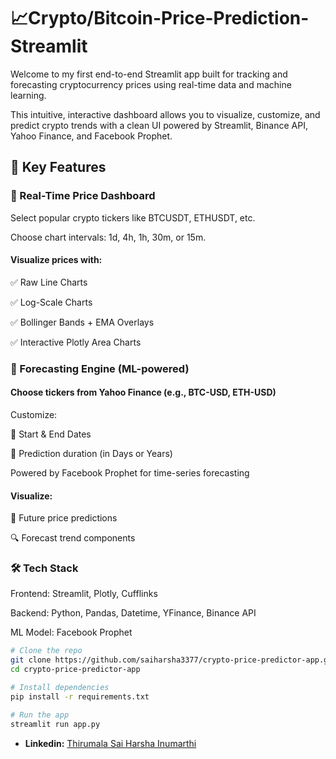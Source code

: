 # 📈Crypto/Bitcoin-Price-Prediction-Streamlit

Welcome to my first end-to-end Streamlit app built for tracking and forecasting cryptocurrency prices using real-time data and machine learning.

This intuitive, interactive dashboard allows you to visualize, customize, and predict crypto trends with a clean UI powered by Streamlit, Binance API, Yahoo Finance, and Facebook Prophet.

## 🚀 Key Features

### 🔹 Real-Time Price Dashboard

Select popular crypto tickers like BTCUSDT, ETHUSDT, etc.

Choose chart intervals: 1d, 4h, 1h, 30m, or 15m.

#### Visualize prices with:

✅ Raw Line Charts

✅ Log-Scale Charts

✅ Bollinger Bands + EMA Overlays

✅ Interactive Plotly Area Charts

### 🔹 Forecasting Engine (ML-powered)

#### Choose tickers from Yahoo Finance (e.g., BTC-USD, ETH-USD)

Customize:

📅 Start & End Dates

📆 Prediction duration (in Days or Years)

Powered by Facebook Prophet for time-series forecasting

#### Visualize:

🔮 Future price predictions

🔍 Forecast trend components

### 🛠️ Tech Stack

Frontend: Streamlit, Plotly, Cufflinks

Backend: Python, Pandas, Datetime, YFinance, Binance API

ML Model: Facebook Prophet



```bash
# Clone the repo
git clone https://github.com/saiharsha3377/crypto-price-predictor-app.git
cd crypto-price-predictor-app

# Install dependencies
pip install -r requirements.txt

# Run the app
streamlit run app.py
```

- **Linkedin:** [Thirumala Sai Harsha Inumarthi](https://www.linkedin.com/in/saiharsha3377/)
